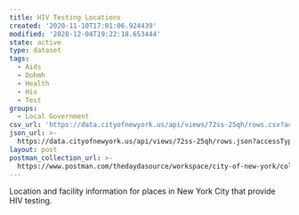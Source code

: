 ```yaml
---
title: HIV Testing Locations
created: '2020-11-10T17:01:06.924439'
modified: '2020-12-04T19:22:18.653444'
state: active
type: dataset
tags:
  - Aids
  - Dohmh
  - Health
  - Hiv
  - Test
groups:
  - Local Government
csv_url: 'https://data.cityofnewyork.us/api/views/72ss-25qh/rows.csv?accessType=DOWNLOAD'
json_url: >-
  https://data.cityofnewyork.us/api/views/72ss-25qh/rows.json?accessType=DOWNLOAD
layout: post
postman_collection_url: >-
  https://www.postman.com/thedaydasource/workspace/city-of-new-york/collection/15909983-9fb1a1dc-a251-4bf9-a38e-cf844741d303
---
```

Location and facility information for places in New York City that provide HIV testing.
